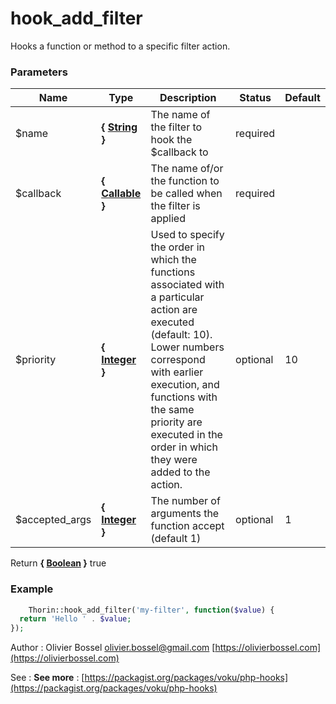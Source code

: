 # hook_add_filter

Hooks a function or method to a specific filter action.


### Parameters
Name  |  Type  |  Description  |  Status  |  Default
------------  |  ------------  |  ------------  |  ------------  |  ------------
$name  |  **{ [String](http://php.net/manual/en/language.types.string.php) }**  |  The name of the filter to hook the $callback to  |  required  |
$callback  |  **{ [Callable](http://php.net/manual/en/language.types.callable.php) }**  |  The name of/or the function to be called when the filter is applied  |  required  |
$priority  |  **{ [Integer](http://php.net/manual/en/language.types.integer.php) }**  |  Used to specify the order in which the functions associated with a particular action are executed (default: 10). Lower numbers correspond with earlier execution, and functions with the same priority are executed in the order in which they were added to the action.  |  optional  |  10
$accepted_args  |  **{ [Integer](http://php.net/manual/en/language.types.integer.php) }**  |  The number of arguments the function accept (default 1)  |  optional  |  1

Return **{ [Boolean](http://php.net/manual/en/language.types.boolean.php) }** true

### Example
```php
	Thorin::hook_add_filter('my-filter', function($value) {
  return 'Hello ' . $value;
});
```
Author : Olivier Bossel [olivier.bossel@gmail.com](mailto:olivier.bossel@gmail.com) [https://olivierbossel.com](https://olivierbossel.com)

See : **See more** : [https://packagist.org/packages/voku/php-hooks](https://packagist.org/packages/voku/php-hooks)